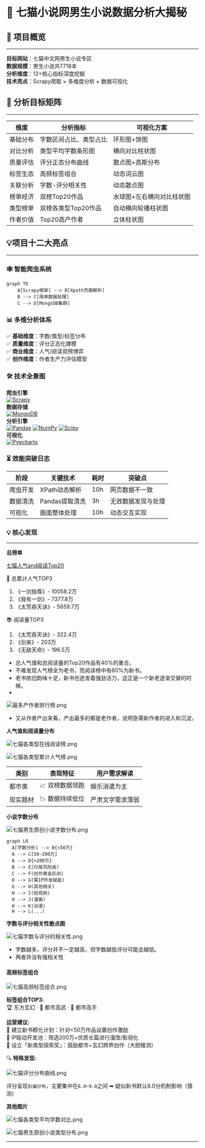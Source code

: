 # 🚀 七猫小说网男生小说数据分析大揭秘
    
## 🌟 项目概览

---

**目标网站**：七猫中文网男生小说专区  
**数据规模**：男生小说共7718本  
**分析维度**：12+核心指标深度挖掘  
**技术亮点**：Scrapy爬取 × 多维度分析 × 数据可视化

## 🎯 分析目标矩阵

---

| 维度   | 分析指标         | 可视化方案         |
|------|--------------|---------------|
| 基础分布 | 字数区间占比、类型占比  | 环形图+饼图        |
| 对比分析 | 类型平均字数条形图    | 横向对比柱状图       |
| 质量评估 | 评分正态分布曲线     | 散点图+高斯分布      |
| 标签生态 | 高频标签组合       | 动态词云图         |
| 关联分析 | 字数-评分相关性     | 动态散点图         |
| 榜单经济 | 双榜Top20作品    | 水球图+左右横向对比柱状图 |
| 类型榜单 | 双榜各类型Top20作品 | 自动横向轮播柱状图     |
| 作者价值 | Top20高产作者    | 立体柱状图         |

## 💡项目十二大亮点

---

### 🕸️ 智能爬虫系统
```mermaid
graph TD
    A[Scrapy框架] --> B[Xpath页面解析]
    B --> C[简单数据处理]
    C --> D[MongoDB集群]
```

### 📊 多维分析体系
✅ **基础维度**：字数/类型/标签分布  
✅ **质量维度**：评分正态化建模  
✅ **商业维度**：人气/阅读双榜博弈  
✅ **创作维度**：作者生产力评估模型  

### 🛠️ 技术全景图
**爬虫引擎**  
[![Scrapy](https://img.shields.io/badge/Scrapy-2.12+-green)](https://scrapy.org)  
**数据存储**  
[![MongoDB](https://img.shields.io/badge/MongoDB-4.10+-blue)](https://mongodb.p2hp.com/)  
**分析引擎**  
[![Pandas](https://img.shields.io/badge/Pandas-2.2+-red)](https://pandas.pydata.org/)
[![NumPy](https://img.shields.io/badge/NumPy-2.1+-orange)](https://numpy.org/)
[![Scipy](https://img.shields.io/badge/Scipy-1.14+-yellow)](https://docs.scipy.org/)  
**可视化**  
[![Pyecharts](https://img.shields.io/badge/Pyecharts-2.0+-purple)](https://pyecharts.org/)  

### ⏳ 效能突破日志
| 阶段   | 关键技术       | 耗时  | 突破点       |
|------|------------|-----|-----------|
| 爬虫开发 | XPath动态解析  | 10h | 网页数据不一致   |
| 数据清洗 | Pandas提取清洗 | 3h  | 无效数据发现与处理 |
| 可视化  | 画面整体处理     | 10h | 动态交互实现    |

### 💡 核心发现

---

**总榜单**

[七猫人气and阅读Top20](images/七猫人气and阅读Top20.html)

👑 总累计人气TOP3
1. 《一剑独尊》- 10058.2万
2. 《我有一剑》- 7377.8万
3. 《太荒吞天诀》- 5659.7万

📚 阅读量TOP3
1. 《太荒吞天诀》- 322.4万
2. 《剑来》- 203万
3. 《无敌天命》- 196.5万

- 总人气值和总阅读量的Top20作品有40%的重合。
- 不难发现人气榜全为老书，而阅读榜中有60%为新书。
- 老书依旧韵味十足，新书也迸发着强劲活力，这正是一个新老逐渐交替的时候。
- 
![最多产作者排行榜.png](images/最多产作者排行榜.png)

- 又从作者产出来看，产出最多的都是老作者，说明急需新作者的进入和沉淀。

**人气值和阅读量分布**

![七猫各类型在线阅读榜.png](images/七猫各类型在线阅读榜.png)

![七猫各类型累计人气榜.png](images/七猫各类型累计人气榜.png)

| 类别   | 表现特征      | 用户需求解读   |
|------|-----------|----------|
| 都市类  | 📈 双榜数据领跑 | 娱乐消遣为主   |
| 现实题材 | 📉 数据持续低位 | 严肃文学需求薄弱 |

**小说字数分布**

![七猫男生原创小说字数分布.png](images/七猫男生原创小说字数分布.png)

```mermaid
graph LR
  A[字数分析] --> B{<50万}
  A --> C[50-200万]
  A --> D{>200万}
  B --> E(烂尾风险高)
  C --> F(创作黄金区间)
  D --> G(需IP开发赋能)
  G --> H(其他相关)
  H --> I(短视频)
  H --> J(漫画)
  H --> K(动漫)
  H --> L(...)
```

**字数与评分相关性散点图**

![七猫字数与评分的相关性.png](images/七猫字数与评分的相关性.png)

- 字数越多，评分并不一定越高，但字数越低评分可能会越低。
- 两者并没有强相关性

#### 高频标签组合

![七猫高频标签组合.png](images/七猫高频标签组合.png)

**标签组合TOP3:**  
🏆 东方玄幻 · 🥈 都市高武 · 🥉 都市高手

**运营建议:**  
📱 建立新书孵化计划：针对<50万作品设置创作激励  
🎥 IP联动开发池：筛选200万+优质长篇进行漫改/影视化  
🏅 设立「新类型探索奖」：鼓励都市+玄幻跨界创作（大胆推测）  

🔍 **特殊发现:**  

![七猫评分分布曲线.png](images/七猫评分分布曲线.png)

评分呈现`右偏分布`，主要集中在`8.0~9.0`之间 ➥ 疑似新书默认8.0分机制影响（猜测）

**其他图片**

![七猫各类型平均字数对比.png](images/七猫各类型平均字数对比.png)

![七猫男生原创小说类型分布.png](images/七猫男生原创小说类型分布.png)

---
